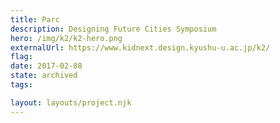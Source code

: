 ```yaml
---
title: Parc
description: Designing Future Cities Symposium
hero: /img/k2/k2-hero.png
externalUrl: https://www.kidnext.design.kyushu-u.ac.jp/k2/
flag:
date: 2017-02-08
state: archived
tags:

layout: layouts/project.njk
---
```

